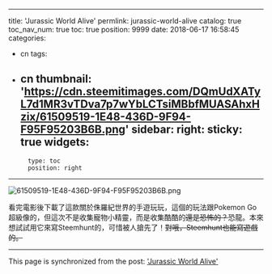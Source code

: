 
---
title: 'Jurassic World Alive'
permlink: jurassic-world-alive
catalog: true
toc_nav_num: true
toc: true
position: 9999
date: 2018-06-17 16:58:45
categories:
- cn
tags:
- cn
thumbnail: 'https://cdn.steemitimages.com/DQmUdXATyL7d1MR3vTDva7p7wYbLCTsiMBbfMUASAhxHzix/61509519-1E48-436D-9F94-F95F95203B6B.png'
sidebar:
    right:
        sticky: true
widgets:
    -
        type: toc
        position: right
---


![61509519-1E48-436D-9F94-F95F95203B6B.png](https://cdn.steemitimages.com/DQmUdXATyL7d1MR3vTDva7p7wYbLCTsiMBbfMUASAhxHzix/61509519-1E48-436D-9F94-F95F95203B6B.png)

看完電影後下載了這款關於侏羅紀世界的手遊玩玩，這個的玩法跟Pokemon Go超級像的，但這次不是收集寵物小精靈，而是收集酷酷的~~還是恐怖的？~~恐龍。本來想試試用它來寫Steemhunt的，可惜被人搶先了！~~對哦，Steemhunt也能寫遊戲的。~~

- - -

This page is synchronized from the post: ['Jurassic World Alive'](https://steemit.com/@htliao/jurassic-world-alive)
